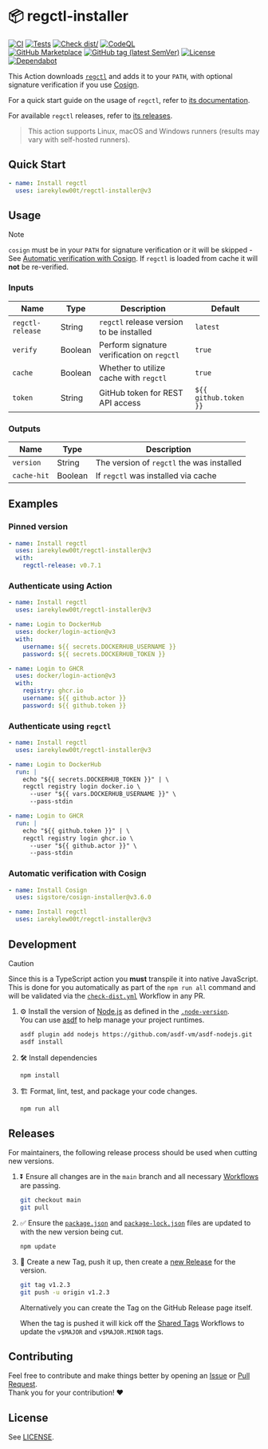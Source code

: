 # 📦 regctl-installer

[![CI](https://github.com/IAreKyleW00t/regctl-installer/actions/workflows/ci.yml/badge.svg)](https://github.com/IAreKyleW00t/regctl-installer/actions/workflows/ci.yml)
[![Tests](https://github.com/IAreKyleW00t/regctl-installer/actions/workflows/test.yml/badge.svg)](https://github.com/IAreKyleW00t/regctl-installer/actions/workflows/test.yml)
[![Check dist/](https://github.com/IAreKyleW00t/regctl-installer/actions/workflows/check-dist.yml/badge.svg)](https://github.com/IAreKyleW00t/regctl-installer/actions/workflows/check-dist.yml)
[![CodeQL](https://github.com/IAreKyleW00t/regctl-installer/actions/workflows/codeql.yml/badge.svg)](https://github.com/IAreKyleW00t/regctl-installer/actions/workflows/codeql.yml)  
[![GitHub Marketplace](https://img.shields.io/badge/Marketplace-regctl--installer-blue?style=flat&logo=github)](https://github.com/marketplace/actions/regctl-installer)
[![GitHub tag (latest SemVer)](https://img.shields.io/github/v/tag/IAreKyleW00t/regctl-installer?style=flat&label=Latest%20Version&color=blue)](https://github.com/IAreKyleW00t/regctl-installer/tags)
[![License](https://img.shields.io/github/license/IAreKyleW00t/regctl-installer?label=License)](https://github.com/IAreKyleW00t/regctl-installer/blob/main/LICENSE)
[![Dependabot](https://img.shields.io/badge/Dependabot-0366d6?style=flat&logo=dependabot&logoColor=white)](.github/dependabot.yml)

This Action downloads [`regctl`](https://github.com/regclient/regclient) and
adds it to your `PATH`, with optional signature verification if you use
[Cosign](https://github.com/sigstore/cosign).

For a quick start guide on the usage of `regctl`, refer to
[its documentation](https://github.com/regclient/regclient/blob/main/docs/regctl.md).

For available `regctl` releases, refer to
[its releases](https://github.com/regclient/regclient/releases).

> This action supports Linux, macOS and Windows runners (results may vary with
> self-hosted runners).

## Quick Start

```yaml
- name: Install regctl
  uses: iarekylew00t/regctl-installer@v3
```

## Usage

> [!NOTE]
>
> `cosign` must be in your `PATH` for signature verification or it will be
> skipped - See
> [Automatic verification with Cosign](#automatic-verification-with-cosign). If
> `regctl` is loaded from cache it will **not** be re-verified.

### Inputs

| Name             | Type    | Description                                | Default               |
| ---------------- | ------- | ------------------------------------------ | --------------------- |
| `regctl-release` | String  | `regctl` release version to be installed   | `latest`              |
| `verify`         | Boolean | Perform signature verification on `regctl` | `true`                |
| `cache`          | Boolean | Whether to utilize cache with `regctl`     | `true`                |
| `token`          | String  | GitHub token for REST API access           | `${{ github.token }}` |

### Outputs

| Name        | Type    | Description                               |
| ----------- | ------- | ----------------------------------------- |
| `version`   | String  | The version of `regctl` the was installed |
| `cache-hit` | Boolean | If `regctl` was installed via cache       |

## Examples

### Pinned version

```yaml
- name: Install regctl
  uses: iarekylew00t/regctl-installer@v3
  with:
    regctl-release: v0.7.1
```

### Authenticate using Action

```yaml
- name: Install regctl
  uses: iarekylew00t/regctl-installer@v3

- name: Login to DockerHub
  uses: docker/login-action@v3
  with:
    username: ${{ secrets.DOCKERHUB_USERNAME }}
    password: ${{ secrets.DOCKERHUB_TOKEN }}

- name: Login to GHCR
  uses: docker/login-action@v3
  with:
    registry: ghcr.io
    username: ${{ github.actor }}
    password: ${{ github.token }}
```

### Authenticate using `regctl`

```yaml
- name: Install regctl
  uses: iarekylew00t/regctl-installer@v3

- name: Login to DockerHub
  run: |
    echo "${{ secrets.DOCKERHUB_TOKEN }}" | \
    regctl registry login docker.io \
      --user "${{ vars.DOCKERHUB_USERNAME }}" \
      --pass-stdin

- name: Login to GHCR
  run: |
    echo "${{ github.token }}" | \
    regctl registry login ghcr.io \
      --user "${{ github.actor }}" \
      --pass-stdin
```

### Automatic verification with Cosign

```yaml
- name: Install Cosign
  uses: sigstore/cosign-installer@v3.6.0

- name: Install regctl
  uses: iarekylew00t/regctl-installer@v3
```

## Development

> [!CAUTION]
>
> Since this is a TypeScript action you **must** transpile it into native
> JavaScript. This is done for you automatically as part of the `npm run all`
> command and will be validated via the
> [`check-dist.yml`](https://github.com/IAreKyleW00t/regctl-installer/actions/workflows/check-dist.yml)
> Workflow in any PR.

1. ⚙️ Install the version of [Node.js](https://nodejs.org/en) as defined in the
   [`.node-version`](.node-version).  
   You can use [asdf](https://github.com/asdf-vm/asdf) to help manage your
   project runtimes.

   ```sh
   asdf plugin add nodejs https://github.com/asdf-vm/asdf-nodejs.git
   asdf install
   ```

2. 🛠️ Install dependencies

   ```sh
   npm install
   ```

3. 🏗️ Format, lint, test, and package your code changes.

   ```sh
   npm run all
   ```

## Releases

For maintainers, the following release process should be used when cutting new
versions.

1. ⏬ Ensure all changes are in the `main` branch and all necessary
   [Workflows](https://github.com/IAreKyleW00t/regctl-installer/actions) are
   passing.

   ```sh
   git checkout main
   git pull
   ```

2. ✅ Ensure the [`package.json`](package.json#L4) and
   [`package-lock.json`](package-lock.json#L3) files are updated to with the new
   version being cut.

   ```sh
   npm update
   ```

3. 🔖 Create a new Tag, push it up, then create a
   [new Release](https://github.com/IAreKyleW00t/regctl-installer/releases/new)
   for the version.

   ```sh
   git tag v1.2.3
   git push -u origin v1.2.3
   ```

   Alternatively you can create the Tag on the GitHub Release page itself.

   When the tag is pushed it will kick off the
   [Shared Tags](https://github.com/IAreKyleW00t/regctl-installer/actions/workflows/shared-tags.yml)
   Workflows to update the `v$MAJOR` and `v$MAJOR.MINOR` tags.

## Contributing

Feel free to contribute and make things better by opening an
[Issue](https://github.com/IAreKyleW00t/regctl-installer/issues) or
[Pull Request](https://github.com/IAreKyleW00t/regctl-installer/pulls).  
Thank you for your contribution! ❤️

## License

See
[LICENSE](https://github.com/IAreKyleW00t/regctl-installer/blob/main/LICENSE).
